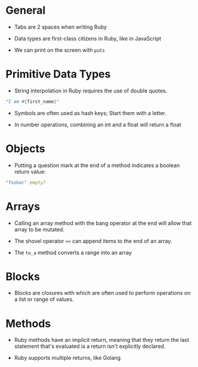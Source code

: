 # General

- Tabs are 2 spaces when writing Ruby

- Data types are first-class citizens in Ruby, like in JavaScript

- We can print on the screen with `puts`

# Primitive Data Types

- String interpolation in Ruby requires the use of double quotes.

```ruby
"I am #{first_name}"
```

- Symbols are often used as hash keys; Start them with a letter.

- In number operations, combining an int and a float will return a float

# Objects

- Putting a question mark at the end of a method indicates a boolean
  return value:

```ruby
"foobar".empty?
```

# Arrays

- Calling an array method with the bang operator at the end will allow that array to be mutated.

- The shovel operator `<<` can append items to the end of an array.

- The `to_a` method converts a range into an array

# Blocks

- Blocks are closures with which are often used to perform operations on a list or range of values.

# Methods

- Ruby methods have an implicit return, meaning that they return the last statement that's evaluated is a return isn't explicitly declared.

- Ruby supports multiple returns, like Golang
